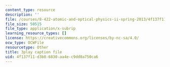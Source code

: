 ```yaml
---
content_type: resource
description: ''
file: /courses/8-422-atomic-and-optical-physics-ii-spring-2013/4f137f11d3b86830aa4ec9dd0a750ca6_lJOuPmI--5c.srt
file_size: 50515
file_type: application/x-subrip
learning_resource_types: []
license: https://creativecommons.org/licenses/by-nc-sa/4.0/
ocw_type: OCWFile
resourcetype: Other
title: 3play caption file
uid: 4f137f11-d3b8-6830-aa4e-c9dd0a750ca6
---
```

